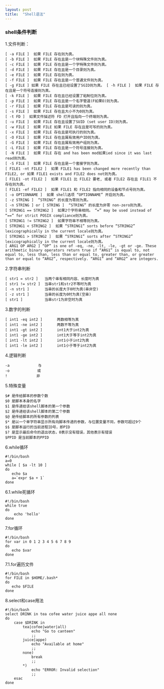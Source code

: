 ```yaml
---
layout: post
title:  "Shell语法"
---
```


### shell条件判断

1.文件判断：

	[ -a FILE ]  如果 FILE 存在则为真。  
	[ -b FILE ]  如果 FILE 存在且是一个块特殊文件则为真。  
	[ -c FILE ]  如果 FILE 存在且是一个字特殊文件则为真。  
	[ -d FILE ]  如果 FILE 存在且是一个目录则为真。  
	[ -e FILE ]  如果 FILE 存在则为真。  
	[ -f FILE ]  如果 FILE 存在且是一个普通文件则为真。  
	[ -g FILE ] 如果 FILE 存在且已经设置了SGID则为真。 [ -h FILE ]  如果 FILE 存在且是一个符号连接则为真。  
	[ -k FILE ]  如果 FILE 存在且已经设置了粘制位则为真。  
	[ -p FILE ]  如果 FILE 存在且是一个名字管道(F如果O)则为真。  
	[ -r FILE ]  如果 FILE 存在且是可读的则为真。  
	[ -s FILE ]  如果 FILE 存在且大小不为0则为真。  
	[ -t FD ]  如果文件描述符 FD 打开且指向一个终端则为真。  
	[ -u FILE ]  如果 FILE 存在且设置了SUID (set user ID)则为真。  
	[ -w FILE ]  如果 FILE 如果 FILE 存在且是可写的则为真。  
	[ -x FILE ]  如果 FILE 存在且是可执行的则为真。  
	[ -O FILE ]  如果 FILE 存在且属有效用户ID则为真。  
	[ -G FILE ]  如果 FILE 存在且属有效用户组则为真。  
	[ -L FILE ]  如果 FILE 存在且是一个符号连接则为真。  
	[ -N FILE ]  如果 FILE 存在 and has been mod如果ied since it was last read则为真。  
	[ -S FILE ]  如果 FILE 存在且是一个套接字则为真。  
	[ FILE1 -nt FILE2 ]  如果 FILE1 has been changed more recently than FILE2, or 如果 FILE1 exists and FILE2 does not则为真。  
	[ FILE1 -ot FILE2 ]  如果 FILE1 比 FILE2 要老, 或者 FILE2 存在且 FILE1 不存在则为真。  
	[ FILE1 -ef FILE2 ]  如果 FILE1 和 FILE2 指向相同的设备和节点号则为真。  
	[ -o OPTIONNAME ]  如果 shell选项 “OPTIONNAME” 开启则为真。  
	[ -z STRING ]  “STRING” 的长度为零则为真。  
	[ -n STRING ] or [ STRING ]  “STRING” 的长度为非零 non-zero则为真。  
	[ STRING1 == STRING2 ]  如果2个字符串相同。 “=” may be used instead of “==” for strict POSIX compliance则为真。  
	[ STRING1 != STRING2 ]  如果字符串不相等则为真。 
	[ STRING1 < STRING2 ]  如果 “STRING1” sorts before “STRING2” lexicographically in the current locale则为真。  
	[ STRING1 > STRING2 ]  如果 “STRING1” sorts after “STRING2” lexicographically in the current locale则为真。  
	[ ARG1 OP ARG2 ] “OP” is one of -eq, -ne, -lt, -le, -gt or -ge. These arithmetic binary operators return true if “ARG1” is equal to, not equal to, less than, less than or equal to, greater than, or greater than or equal to “ARG2”, respectively. “ARG1” and “ARG2” are integers.

2.字符串判断

	[ str1 = str2 ]   当两个串有相同内容、长度时为真 
	[ str1 != str2 ]  当串str1和str2不等时为真 
	[ -n str1 ]       当串的长度大于0时为真(串非空) 
	[ -z str1 ]       当串的长度为0时为真(空串) 
	[ str1 ]          当串str1为非空时为真

3.数字的判断

	[ int1 -eq int2 ]　　　　两数相等为真 
	[ int1 -ne int2 ]　　　　两数不等为真 
	[ int1 -gt int2 ]　　　　int1大于int2为真 
	[ int1 -ge int2 ]　　　　int1大于等于int2为真 
	[ int1 -lt int2 ]　　　　int1小于int2为真 
	[ int1 -le int2 ]　　　　int1小于等于int2为真

4.逻辑判断

	-a 　 　　　　　 与 
	-o　　　　　　　 或 
	!　　　　　　　　非

5.特殊变量

	$# 是传给脚本的参数个数
	$0 是脚本本身的名字
	$1 是传递给该shell脚本的第一个参数
	$2 是传递给该shell脚本的第二个参数
	$@ 是传给脚本的所有参数的列表
	$* 是以一个单字符串显示所有向脚本传递的参数，与位置变量不同，参数可超过9个
	$$ 是脚本运行的当前进程ID号，即PID
	$? 是显示最后命令的退出状态，0表示没有错误，其他表示有错误
	$PPID 是当前脚本的PPID

6.while循环

	#!/bin/bash
	a=0
	while [ $a -lt 10 ]
	do
	   echo $a
	   a=`expr $a + 1`
	done

6.1.while死循环

	#!/bin/bash
	while true
	do
	    echo 'hello'
	done


7.for循环

	#!/bin/bash
	for var in 0 1 2 3 4 5 6 7 8 9
	do
	   echo $var
	done

7.1.for遍历文件

	#!/bin/bash
	for FILE in $HOME/.bash*
	do
	   echo $FILE
	done

8.select和case用法

	#!/bin/bash
	select DRINK in tea cofee water juice appe all none
	do
	    case $DRINK in
	        tea|cofee|water|all)
	            echo "Go to canteen"
	            ;;
	        juice|appe)
	            echo "Available at home"
	            ;;
	        none)
	            break
	            ;;
	        *)
	            echo "ERROR: Invalid selection"
	            ;;
	    esac
	done